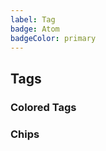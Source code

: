 ```yaml
---
label: Tag
badge: Atom
badgeColor: primary
---
```


## Tags

<ComponentMeta name="NTag" />

### Colored Tags

<ComponentDemo name="ColoredTags" />

### Chips

<ComponentDemo name="Chips" />

